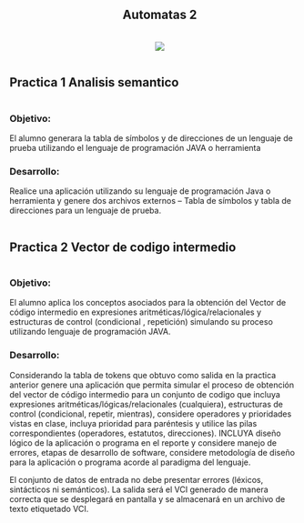 <!--Titulo principal-->
<!--h1 Sin borde inferior-->
<div id="user-content-toc">
  <ul align="center" >
    <summary>
      <!--Titulo-->
      <h2 style="display: inline-bloc">Automatas 2</h2>
      <br>
      <!--Divizor horizontal (gradiant)-->
      <img src="https://user-images.githubusercontent.com/73097560/115834477-dbab4500-a447-11eb-908a-139a6edaec5c.gif">
    </summary>
  </ul>
</div>

<!--Titulo de Practicas-->
<div>
  <h2 style="display: inline-block">Practica 1 Analisis semantico</h2>
  <div>
    <!--Objetivo-->
    <h3>Objetivo:</h3>
    <p>
      El alumno generara la tabla de símbolos y de direcciones de un lenguaje de prueba utilizando el lenguaje de programación JAVA o herramienta
    </p>
    <!--Desarrollo-->
    <h3>Desarrollo:</h3>
    <p>
      Realice una aplicación utilizando su lenguaje de programación Java o herramienta y genere dos archivos externos – Tabla de símbolos y tabla de direcciones para un   lenguaje de prueba.
    </p>
  </div>
  <h2 style="display: inline-block">Practica 2 Vector de codigo intermedio</h2>
  <div>
    <!--Objetivo-->
    <h3>Objetivo:</h3>
    <p>
      El alumno aplica los conceptos asociados para la obtención del Vector de código intermedio en expresiones aritméticas/lógica/relacionales y estructuras de control (condicional , repetición) simulando su proceso utilizando lenguaje de programación JAVA.
    </p>
    <!--Desarrollo-->
    <h3>Desarrollo:</h3>
    <p>
      Considerando la tabla de tokens que obtuvo como salida en la practica anterior genere una aplicación que permita simular el proceso de obtención del vector de código intermedio para un conjunto de codigo que incluya expresiones aritméticas/lógicas/relacionales (cualquiera), estructuras de control (condicional, repetir, mientras), considere operadores y prioridades vistas en clase, incluya prioridad para paréntesis y utilice las pilas correspondientes (operadores, estatutos, direcciones). INCLUYA diseño lógico de la aplicación o programa en el reporte y considere manejo de errores, etapas de desarrollo de software, considere metodología de diseño para la aplicación o programa acorde al paradigma del lenguaje.
    </p>
    <p>
      El conjunto de datos de entrada no debe presentar errores (léxicos, sintácticos ni semánticos). La salida será el VCI generado de manera correcta que se desplegará en pantalla y se almacenará en un archivo de texto etiquetado VCI.
    </p>
  </div>
</div>
